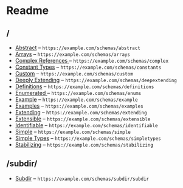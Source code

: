 

 # Readme



## /

* [Abstract](./abstract.schema.md) – `https://example.com/schemas/abstract`
* [Arrays](./arrays.schema.md) – `https://example.com/schemas/arrays`
* [Complex References ](./complex.schema.md) – `https://example.com/schemas/complex`
* [Constant Types](./constants.schema.md) – `https://example.com/schemas/constants`
* [Custom](./custom.schema.md) – `https://example.com/schemas/custom`
* [Deeply Extending](./deepextending.schema.md) – `https://example.com/schemas/deepextending`
* [Definitions](./definitions.schema.md) – `https://example.com/schemas/definitions`
* [Enumerated ](./enums.schema.md) – `https://example.com/schemas/enums`
* [Example](./example.schema.md) – `https://example.com/schemas/example`
* [Examples](./examples.schema.md) – `https://example.com/schemas/examples`
* [Extending](./extending.schema.md) – `https://example.com/schemas/extending`
* [Extensible](./extensible.schema.md) – `https://example.com/schemas/extensible`
* [Identifiable](./identifiable.schema.md) – `https://example.com/schemas/identifiable`
* [Simple](./simple.schema.md) – `https://example.com/schemas/simple`
* [Simple Types](./simpletypes.schema.md) – `https://example.com/schemas/simpletypes`
* [Stabilizing](./stabilizing.schema.md) – `https://example.com/schemas/stabilizing`

## /subdir/

* [Subdir](./subdir/subdir.schema.md) – `https://example.com/schemas/subdir/subdir`

